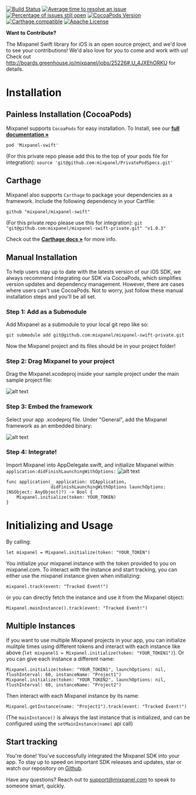 [![Build Status](https://travis-ci.org/mixpanel/mixpanel-swift-private.svg?branch=yolo-travis-ci)](https://travis-ci.org/mixpanel/mixpanel-swift-private)
[![Average time to resolve an issue](http://isitmaintained.com/badge/resolution/mixpanel/mixpanel-swift-private.svg)](http://isitmaintained.com/project/mixpanel/mixpanel-swift-private "Average time to resolve an issue")
[![Percentage of issues still open](http://isitmaintained.com/badge/open/mixpanel/mixpanel-swift-private.svg)](http://isitmaintained.com/project/mixpanel/mixpanel-swift-private "Percentage of issues still open")
[![CocoaPods Version](http://img.shields.io/cocoapods/v/Mixpanel.svg?style=flat)](https://mixpanel.com)
[![Carthage compatible](https://img.shields.io/badge/Carthage-compatible-4BC51D.svg?style=flat)](https://github.com/Carthage/Carthage)
[![Apache License](http://img.shields.io/cocoapods/l/Mixpanel.svg?style=flat)](https://mixpanel.com)

**Want to Contribute?**

The Mixpanel Swift library for iOS is an open source project, and we'd love to see your contributions! We'd also love for you to come and work with us! Check out http://boards.greenhouse.io/mixpanel/jobs/25226#.U_4JXEhORKU for details.

# Installation

## Painless Installation (CocoaPods)

Mixpanel supports `CocoaPods` for easy installation.
To Install, see our **[full documentation »](https://mixpanel.com/help/reference/swift)**

`pod 'Mixpanel-swift'`

(For this private repo please add this to the top of your pods file for integration):
`source 'git@github.com:mixpanel/PrivatePodSpecs.git'`

## Carthage

Mixpanel also supports `Carthage` to package your dependencies as a framework. Include the following dependency in your Cartfile:

`github "mixpanel/mixpanel-swift"`

(For this private repo please use this for integration):
`git "git@github.com:mixpanel/mixpanel-swift-private.git" "v1.0.3"`


Check out the **[Carthage docs »](https://github.com/Carthage/Carthage#if-youre-building-for-ios-tvos-or-watchos)** for more info. 

## Manual Installation

To help users stay up to date with the latests version of our iOS SDK, we always recommend integrating our SDK via CocoaPods, which simplifies version updates and dependency management. However, there are cases where users can't use CocoaPods. Not to worry, just follow these manual installation steps and you'll be all set.

### Step 1: Add as a Submodule

Add Mixpanel as a submodule to your local git repo like so:

```
git submodule add git@github.com:mixpanel/mixpanel-swift-private.git
```

Now the Mixpanel project and its files should be in your project folder! 

### Step 2: Drag Mixpanel to your project

Drag the Mixpanel.xcodeproj inside your sample project under the main sample project file:

![alt text](http://images.mxpnl.com/docs/2016-07-19%2023:34:02.724663-Screen%20Shot%202016-07-19%20at%204.33.34%20PM.png)

### Step 3: Embed the framework

Select your app .xcodeproj file. Under "General", add the Mixpanel framework as an embedded binary:

![alt text](http://images.mxpnl.com/docs/2016-07-19%2023:31:29.237158-add_framework.png)

### Step 4: Integrate!

Import Mixpanel into AppDelegate.swift, and initialize Mixpanel within `application:didFinishLaunchingWithOptions:`
![alt text](http://images.mxpnl.com/docs/2016-07-19%2023:27:03.724972-Screen%20Shot%202016-07-18%20at%207.16.51%20PM.png)

```
func application(_ application: UIApplication,
                 didFinishLaunchingWithOptions launchOptions: [NSObject: AnyObject]?) -> Bool {
    Mixpanel.initialize(token: YOUR_TOKEN)
}
```

# Initializing and Usage

By calling:
```
let mixpanel = Mixpanel.initialize(token: "YOUR_TOKEN")
```

You initialize your mixpanel instance with the token provided to you on mixpanel.com.
To interact with the instance and start tracking, you can either use the mixpanel instance given when initializing:
```
mixpanel.track(event: "Tracked Event!")
```
or you can directly fetch the instance and use it from the Mixpanel object:
```
Mixpanel.mainInstance().track(event: "Tracked Event!")
```

## Multiple Instances

If you want to use multiple Mixpanel projects in your app, you can initialize mulitple times using different tokens and interact with each instance like above (`let mixpanel1 = Mixpanel.initialize(token: "YOUR_TOKEN1")`). Or you can give each instance a different name:

```
Mixpanel.initialize(token: "YOUR_TOKEN1", launchOptions: nil, flushInterval: 60, instanceName: "Project1")
Mixpanel.initialize(token: "YOUR_TOKEN2", launchOptions: nil, flushInterval: 60, instanceName: "Project2")
```

Then interact with each Mixpanel instance by its name:
```
Mixpanel.getInstance(name: "Project1").track(event: "Tracked Event!")
```

(The `mainInstance()` is always the last instance that is initialized, and can be configured using the `setMainInstance(name)` api call)

## Start tracking

You're done! You've successfully integrated the Mixpanel SDK into your app. To stay up to speed on important SDK releases and updates, star or watch our repository on [Github](https://github.com/mixpanel/mixpanel-swift-private).

Have any questions? Reach out to [support@mixpanel.com](mailto:support@mixpanel.com) to speak to someone smart, quickly.
